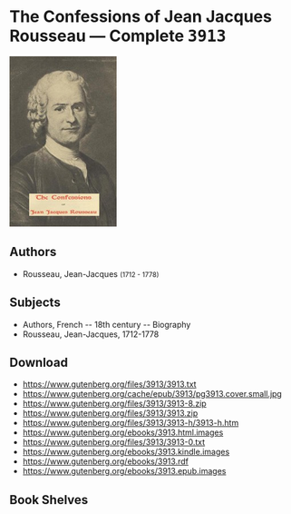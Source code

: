 # The Confessions of Jean Jacques Rousseau — Complete <kbd>3913</kbd>

![](./cover.medium.jpg "")

## Authors


 - Rousseau, Jean-Jacques <small>(1712 - 1778)</small>

## Subjects


 - Authors, French -- 18th century -- Biography
 - Rousseau, Jean-Jacques, 1712-1778

## Download


 - https://www.gutenberg.org/files/3913/3913.txt
 - https://www.gutenberg.org/cache/epub/3913/pg3913.cover.small.jpg
 - https://www.gutenberg.org/files/3913/3913-8.zip
 - https://www.gutenberg.org/files/3913/3913.zip
 - https://www.gutenberg.org/files/3913/3913-h/3913-h.htm
 - https://www.gutenberg.org/ebooks/3913.html.images
 - https://www.gutenberg.org/files/3913/3913-0.txt
 - https://www.gutenberg.org/ebooks/3913.kindle.images
 - https://www.gutenberg.org/ebooks/3913.rdf
 - https://www.gutenberg.org/ebooks/3913.epub.images

## Book Shelves


